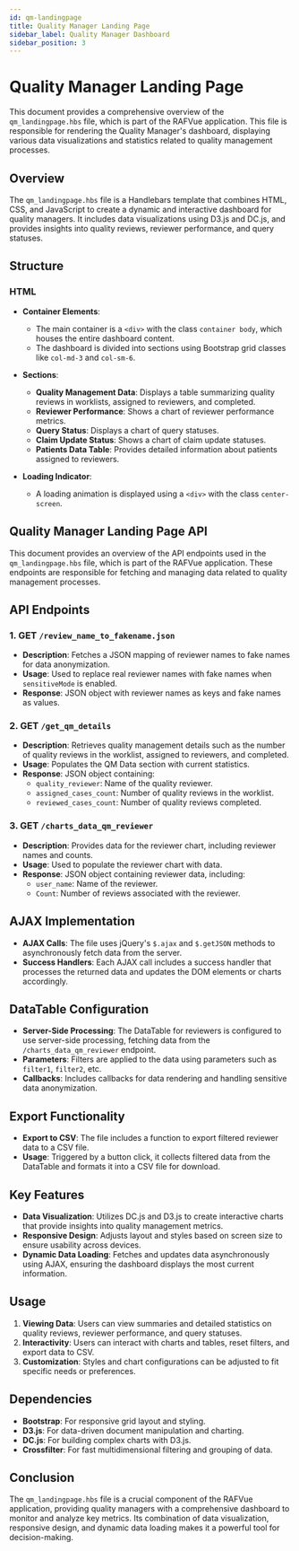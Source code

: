 ```yaml
---
id: qm-landingpage
title: Quality Manager Landing Page
sidebar_label: Quality Manager Dashboard
sidebar_position: 3
---
```


# Quality Manager Landing Page

This document provides a comprehensive overview of the `qm_landingpage.hbs` file, which is part of the RAFVue application. This file is responsible for rendering the Quality Manager's dashboard, displaying various data visualizations and statistics related to quality management processes.

## Overview

The `qm_landingpage.hbs` file is a Handlebars template that combines HTML, CSS, and JavaScript to create a dynamic and interactive dashboard for quality managers. It includes data visualizations using D3.js and DC.js, and provides insights into quality reviews, reviewer performance, and query statuses.

## Structure

### HTML

- **Container Elements**: 
  - The main container is a `<div>` with the class `container body`, which houses the entire dashboard content.
  - The dashboard is divided into sections using Bootstrap grid classes like `col-md-3` and `col-sm-6`.

- **Sections**:
  - **Quality Management Data**: Displays a table summarizing quality reviews in worklists, assigned to reviewers, and completed.
  - **Reviewer Performance**: Shows a chart of reviewer performance metrics.
  - **Query Status**: Displays a chart of query statuses.
  - **Claim Update Status**: Shows a chart of claim update statuses.
  - **Patients Data Table**: Provides detailed information about patients assigned to reviewers.

- **Loading Indicator**: 
  - A loading animation is displayed using a `<div>` with the class `center-screen`.

## Quality Manager Landing Page API

This document provides an overview of the API endpoints used in the `qm_landingpage.hbs` file, which is part of the RAFVue application. These endpoints are responsible for fetching and managing data related to quality management processes.

## API Endpoints

### 1. GET `/review_name_to_fakename.json`

- **Description**: Fetches a JSON mapping of reviewer names to fake names for data anonymization.
- **Usage**: Used to replace real reviewer names with fake names when `sensitiveMode` is enabled.
- **Response**: JSON object with reviewer names as keys and fake names as values.

### 2. GET `/get_qm_details`

- **Description**: Retrieves quality management details such as the number of quality reviews in the worklist, assigned to reviewers, and completed.
- **Usage**: Populates the QM Data section with current statistics.
- **Response**: JSON object containing:
  - `quality_reviewer`: Name of the quality reviewer.
  - `assigned_cases_count`: Number of quality reviews in the worklist.
  - `reviewed_cases_count`: Number of quality reviews completed.

### 3. GET `/charts_data_qm_reviewer`

- **Description**: Provides data for the reviewer chart, including reviewer names and counts.
- **Usage**: Used to populate the reviewer chart with data.
- **Response**: JSON object containing reviewer data, including:
  - `user_name`: Name of the reviewer.
  - `Count`: Number of reviews associated with the reviewer.

## AJAX Implementation

- **AJAX Calls**: The file uses jQuery's `$.ajax` and `$.getJSON` methods to asynchronously fetch data from the server.
- **Success Handlers**: Each AJAX call includes a success handler that processes the returned data and updates the DOM elements or charts accordingly.

## DataTable Configuration

- **Server-Side Processing**: The DataTable for reviewers is configured to use server-side processing, fetching data from the `/charts_data_qm_reviewer` endpoint.
- **Parameters**: Filters are applied to the data using parameters such as `filter1`, `filter2`, etc.
- **Callbacks**: Includes callbacks for data rendering and handling sensitive data anonymization.

## Export Functionality

- **Export to CSV**: The file includes a function to export filtered reviewer data to a CSV file.
- **Usage**: Triggered by a button click, it collects filtered data from the DataTable and formats it into a CSV file for download.


## Key Features

- **Data Visualization**: Utilizes DC.js and D3.js to create interactive charts that provide insights into quality management metrics.
- **Responsive Design**: Adjusts layout and styles based on screen size to ensure usability across devices.
- **Dynamic Data Loading**: Fetches and updates data asynchronously using AJAX, ensuring the dashboard displays the most current information.

## Usage

1. **Viewing Data**: Users can view summaries and detailed statistics on quality reviews, reviewer performance, and query statuses.
2. **Interactivity**: Users can interact with charts and tables, reset filters, and export data to CSV.
3. **Customization**: Styles and chart configurations can be adjusted to fit specific needs or preferences.

## Dependencies

- **Bootstrap**: For responsive grid layout and styling.
- **D3.js**: For data-driven document manipulation and charting.
- **DC.js**: For building complex charts with D3.js.
- **Crossfilter**: For fast multidimensional filtering and grouping of data.

## Conclusion

The `qm_landingpage.hbs` file is a crucial component of the RAFVue application, providing quality managers with a comprehensive dashboard to monitor and analyze key metrics. Its combination of data visualization, responsive design, and dynamic data loading makes it a powerful tool for decision-making.

